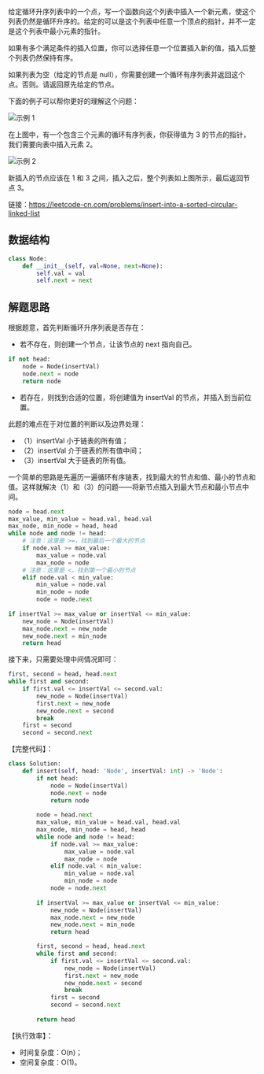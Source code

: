 给定循环升序列表中的一个点，写一个函数向这个列表中插入一个新元素，使这个列表仍然是循环升序的。给定的可以是这个列表中任意一个顶点的指针，并不一定是这个列表中最小元素的指针。

如果有多个满足条件的插入位置，你可以选择任意一个位置插入新的值，插入后整个列表仍然保持有序。

如果列表为空（给定的节点是 null），你需要创建一个循环有序列表并返回这个点。否则。请返回原先给定的节点。

下面的例子可以帮你更好的理解这个问题：

![示例 1](https://assets.leetcode.com/uploads/2019/01/19/example_1_before_65p.jpg)


在上图中，有一个包含三个元素的循环有序列表，你获得值为 3 的节点的指针，我们需要向表中插入元素 2。

![示例 2](https://assets.leetcode.com/uploads/2019/01/19/example_1_after_65p.jpg)

新插入的节点应该在 1 和 3 之间，插入之后，整个列表如上图所示，最后返回节点 3。

链接：https://leetcode-cn.com/problems/insert-into-a-sorted-circular-linked-list

## 数据结构
```python
class Node:
    def __init__(self, val=None, next=None):
        self.val = val
        self.next = next
```

## 解题思路
根据题意，首先判断循环升序列表是否存在：
- 若不存在，则创建一个节点，让该节点的 next 指向自己。

```python
if not head:
    node = Node(insertVal)
    node.next = node
    return node
```
- 若存在，则找到合适的位置，将创建值为 insertVal 的节点，并插入到当前位置。

此题的难点在于对位置的判断以及边界处理：
- （1）insertVal 小于链表的所有值；
- （2）insertVal 介于链表的所有值中间；
- （3）insertVal 大于链表的所有值。

一个简单的思路是先遍历一遍循环有序链表，找到最大的节点和值、最小的节点和值。这样就解决（1）和（3）的问题——将新节点插入到最大节点和最小节点中间。
```python
node = head.next
max_value, min_value = head.val, head.val
max_node, min_node = head, head
while node and node != head:
    # 注意：这里是 >=，找到最后一个最大的节点
    if node.val >= max_value:
        max_value = node.val
        max_node = node
    # 注意：这里是 <，找到第一个最小的节点
    elif node.val < min_value:
        min_value = node.val
        min_node = node
        node = node.next
            
if insertVal >= max_value or insertVal <= min_value:
    new_node = Node(insertVal)
    max_node.next = new_node
    new_node.next = min_node
    return head
```

接下来，只需要处理中间情况即可：
```python
first, second = head, head.next
while first and second:
    if first.val <= insertVal <= second.val:
        new_node = Node(insertVal)
        first.next = new_node
        new_node.next = second
        break
    first = second
    second = second.next
```

【完整代码】：
```python
class Solution:
    def insert(self, head: 'Node', insertVal: int) -> 'Node':
        if not head:
            node = Node(insertVal)
            node.next = node
            return node
        
        node = head.next
        max_value, min_value = head.val, head.val
        max_node, min_node = head, head
        while node and node != head:
            if node.val >= max_value:
                max_value = node.val
                max_node = node
            elif node.val < min_value:
                min_value = node.val
                min_node = node
            node = node.next
            
        if insertVal >= max_value or insertVal <= min_value:
            new_node = Node(insertVal)
            max_node.next = new_node
            new_node.next = min_node
            return head

        first, second = head, head.next
        while first and second:
            if first.val <= insertVal <= second.val:
                new_node = Node(insertVal)
                first.next = new_node
                new_node.next = second
                break
            first = second
            second = second.next
        
        return head
```

【执行效率】：
- 时间复杂度：O(n)；
- 空间复杂度：O(1)。
